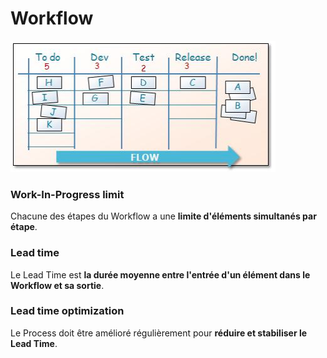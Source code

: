 # Workflow

![Kanban Workflow](../.gitbook/assets/image%20%2810%29.png)

###  Work-In-Progress limit

Chacune des étapes du Workflow a une **limite d'éléments simultanés par étape**.

### Lead time

Le Lead Time est **la durée moyenne entre l'entrée d'un élément dans le Workflow et sa sortie**.

### Lead time optimization

Le Process doit être amélioré régulièrement pour **réduire et stabiliser le Lead Time**.

